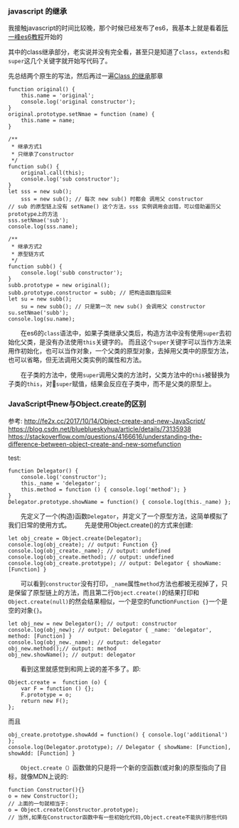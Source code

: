 ### javascript 的继承

我接触javascript的时间比较晚，那个时候已经发布了es6，我基本上就是看着[阮一峰es6教程](http://es6.ruanyifeng.com/)开始的

其中的class继承部分，老实说并没有完全看，甚至只是知道了`class`，`extends`和`super`这几个关键字就开始写代码了。

先总结两个原生的写法，然后再过一遍[Class 的继承](http://es6.ruanyifeng.com/#docs/class-extends)那章

```
function original() {
    this.name = 'original';
    console.log('original constructor');
}
original.prototype.setNmae = function (name) {
    this.name = name;
}
```
```
/**
 * 继承方式1
 * 只继承了constructor
 */
function sub() {
    original.call(this);
    console.log('sub constructor');
}
let sss = new sub();
    sss = new sub(); // 每次 new sub() 时都会 调用父 constructor
// sub 的原型链上没有 setName() 这个方法，sss 实例调用会出错，可以借助遍历父prototype上的方法
sss.setNmae('sub');
console.log(sss.name);
```
```
/**
 * 继承方式2
 * 原型链方式
 */
function subb() {
    console.log('subb constructor');
}
subb.prototype = new original();
subb.prototype.constructor = subb; // 把构造函数指回来
let su = new subb();
    su = new subb(); // 只是第一次 new sub() 会调用父 constructor
su.setNmae('subb');
console.log(su.name);
```

&emsp;&emsp;在es6的`class`语法中，如果子类继承父类后，构造方法中没有使用`super`去初始化父类，是没有办法使用`this`关键字的。
而且这个`super`关键字可以当作方法来用作初始化，也可以当作对象，一个父类的原型对象，去掉用父类中的原型方法，也可以省略，但无法调用父类实例的属性和方法。

&emsp;&emsp;在子类的方法中，使用`super`调用父类的方法时，父类方法中的`this`被替换为子类的`this`，对`super`赋值，结果会反应在子类中，而不是父类的原型上。


### JavaScript中new与Object.create的区别

参考:
    http://fe2x.cc/2017/10/14/Object-create-and-new-JavaScript/
    https://blog.csdn.net/blueblueskyhua/article/details/73135938
    https://stackoverflow.com/questions/4166616/understanding-the-difference-between-object-create-and-new-somefunction

test:
```
function Delegator() {
    console.log('constructor');
    this._name = 'delegator';
    this.method = function () { console.log('method'); }
}
Delegator.prototype.showName = function() { console.log(this._name) };
```
&emsp;&emsp;先定义了一个(构造)函数`Delegator`，并定义了一个原型方法，这简单模拟了我们日常的使用方式。
&emsp;&emsp;先是使用Object.create()的方式来创建:
```
let obj_create = Object.create(Delegator);
console.log(obj_create); // output: Function {}
console.log(obj_create._name); // output: undefined
console.log(obj_create.method); // output: undefined
console.log(obj_create.prototype); // output: Delegator { showName: [Function] }
```
&emsp;&emsp;可以看到`constructor`没有打印，`_name`属性`method`方法也都被无视掉了，只是保留了原型链上的方法，而且第二行`Object.create()`的结果打印和`Object.create(null)`的然会结果相似，一个是空的function`Function {}`一个是空的对象`{}`。
```
let obj_new = new Delegator(); // output: constructor
console.log(obj_new); // output: Delegator { _name: 'delegator', method: [Function] }
console.log(obj_new._name); // output: delegator
obj_new.method();// output: method
obj_new.showName(); // output: delegator
```
&emsp;&emsp;看到这里就感觉到和网上说的差不多了。即:
```
Object.create =  function (o) {
    var F = function () {};
    F.prototype = o;
    return new F();
};
```
而且
```
obj_create.prototype.showAdd = function() { console.log('additional') };
console.log(Delegator.prototype); // Delegator { showName: [Function], showAdd: [Function] }
```
&emsp;&emsp;`Object.create（）`函数做的只是将一个新的空函数(或对象)的原型指向了目标，就像MDN上说的:
```
function Constructor(){}
o = new Constructor();
// 上面的一句就相当于:
o = Object.create(Constructor.prototype);
// 当然,如果在Constructor函数中有一些初始化代码,Object.create不能执行那些代码
```
